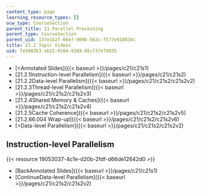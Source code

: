 ```yaml
---
content_type: page
learning_resource_types: []
ocw_type: CourseSection
parent_title: 21 Parallel Processing
parent_type: CourseSection
parent_uid: 137e1b2f-66e7-989b-562c-f577e910834c
title: 21.2 Topic Videos
uid: fe5883b3-ab22-9104-9169-85cf37e78935
---
```


*   [\<Annotated Slides]({{< baseurl >}}/pages/c21/c21s1)
*   [21.2.1Instruction-level Parallelism]({{< baseurl >}}/pages/c21/c21s2)
*   [21.2.2Data-level Parallelism]({{< baseurl >}}/pages/c21/c21s2/c21s2v2)
*   [21.2.3Thread-level Parallelism]({{< baseurl >}}/pages/c21/c21s2/c21s2v3)
*   [21.2.4Shared Memory & Caches]({{< baseurl >}}/pages/c21/c21s2/c21s2v4)
*   [21.2.5Cache Coherence]({{< baseurl >}}/pages/c21/c21s2/c21s2v5)
*   [21.2.66.004 Wrap-up]({{< baseurl >}}/pages/c21/c21s2/c21s2v6)
*   [\>Data-level Parallelism]({{< baseurl >}}/pages/c21/c21s2/c21s2v2)

Instruction-level Parallelism
-----------------------------

{{< resource 19053037-4c1e-d20b-2fdf-d66de12642d0 >}}

*   [BackAnnotated Slides]({{< baseurl >}}/pages/c21/c21s1)
*   [ContinueData-level Parallelism]({{< baseurl >}}/pages/c21/c21s2/c21s2v2)